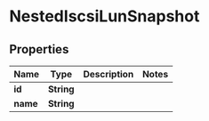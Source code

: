 

# NestedIscsiLunSnapshot


## Properties

Name | Type | Description | Notes
------------ | ------------- | ------------- | -------------
**id** | **String** |  | 
**name** | **String** |  | 



